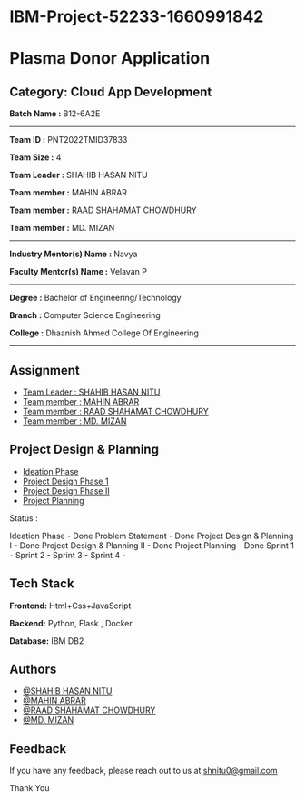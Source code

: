# IBM-Project-52233-1660991842

# Plasma Donor Application


## Category: Cloud App Development


**Batch Name :** B12-6A2E

---

**Team ID :** PNT2022TMID37833

**Team Size :** 4

**Team Leader :** SHAHIB HASAN NITU

**Team member :** MAHIN ABRAR

**Team member :** RAAD SHAHAMAT CHOWDHURY

**Team member :** MD. MIZAN

---
**Industry Mentor(s) Name :** Navya

**Faculty Mentor(s) Name :** Velavan P

---

**Degree	:**	
Bachelor of Engineering/Technology

**Branch	:**	
Computer Science Engineering

**College	:**	
Dhaanish Ahmed College Of Engineering

---





## Assignment  

 - [Team Leader : SHAHIB HASAN NITU](https://github.com/IBM-EPBL/IBM-Project-52233-1660991842/tree/main/Assignments/Shahib%20Hasan%20Nitu)
 - [Team member : MAHIN ABRAR](https://github.com/IBM-EPBL/IBM-Project-52233-1660991842/tree/main/Assignments/Mahin%20Abrar)
 - [Team member : RAAD SHAHAMAT CHOWDHURY](https://github.com/IBM-EPBL/IBM-Project-52233-1660991842/tree/main/Assignments/Raad%20Shahamat%20Chowdhury)
 - [Team member : MD. MIZAN](https://github.com/IBM-EPBL/IBM-Project-52233-1660991842/tree/main/Assignments/MD.%20Mizan)


## Project Design & Planning
- [Ideation Phase](https://github.com/IBM-EPBL/IBM-Project-52233-1660991842/tree/main/Project%20Design%20%26%20%20Planning/Ideation%20phase)
- [Project Design Phase 1](https://github.com/IBM-EPBL/IBM-Project-52233-1660991842/tree/main/Project%20Design%20%26%20%20Planning/Project%20Design%20Phase%201)
- [Project Design Phase II](https://github.com/IBM-EPBL/IBM-Project-52233-1660991842/tree/main/Project%20Design%20%26%20%20Planning/Project%20Design%20Phase%20II)
- [Project Planning](https://github.com/IBM-EPBL/IBM-Project-52233-1660991842/tree/main/Project%20Design%20%26%20%20Planning/Project%20Planning)

Status :

Ideation Phase - Done
Problem Statement - Done
Project Design & Planning I - Done
Project Design & Planning II - Done
Project Planning - Done
Sprint 1 - 
Sprint 2 - 
Sprint 3 - 
Sprint 4 - 

## Tech Stack

**Frontend:** Html+Css+JavaScript

**Backend:** Python, Flask , Docker

**Database:** IBM DB2




## Authors

- [@SHAHIB HASAN NITU](https://github.com/shnitu)
- [@MAHIN ABRAR](https://github.com/DrProfessor-X)
- [@RAAD SHAHAMAT CHOWDHURY](https://github.com/BoroPir)
- [@MD. MIZAN](https://github.com/Mizanrk)


## Feedback

If you have any feedback, please reach out to us at shnitu0@gmail.com




Thank You
